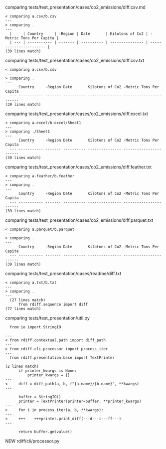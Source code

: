 comparing tests/test_presentation/cases/co2_emissions/diff.csv.md

~~~text
< comparing a.csv/b.csv
---
> comparing .
---
  |     | Country     | -Region | Date       | Kilotons of Co2 | -Metric Tons Per Capita |
  | --- | ----------- | ------- | ---------- | --------------- | ----------------------- |
(39 lines match)
~~~
comparing tests/test_presentation/cases/co2_emissions/diff.csv.txt

~~~text
< comparing a.csv/b.csv
---
> comparing .
---
      Country     -Region Date       Kilotons of Co2 -Metric Tons Per Capita
  --- ----------- ------- ---------- --------------- -----------------------
(39 lines match)
~~~
comparing tests/test_presentation/cases/co2_emissions/diff.excel.txt

~~~text
< comparing a.excel/b.excel/Sheet1
---
> comparing ./Sheet1
---
      Country     -Region Date       Kilotons of Co2 -Metric Tons Per Capita
  --- ----------- ------- ---------- --------------- -----------------------
(39 lines match)
~~~
comparing tests/test_presentation/cases/co2_emissions/diff.feather.txt

~~~text
< comparing a.feather/b.feather
---
> comparing .
---
      Country     -Region Date       Kilotons of Co2 -Metric Tons Per Capita
  --- ----------- ------- ---------- --------------- -----------------------
(39 lines match)
~~~
comparing tests/test_presentation/cases/co2_emissions/diff.parquet.txt

~~~text
< comparing a.parquet/b.parquet
---
> comparing .
---
      Country     -Region Date       Kilotons of Co2 -Metric Tons Per Capita
  --- ----------- ------- ---------- --------------- -----------------------
(39 lines match)
~~~
comparing tests/test_presentation/cases/readme/diff.txt

~~~text
< comparing a.txt/b.txt
---
> comparing .
---
  (27 lines match)
      from rdiff.sequence import diff
(77 lines match)
~~~
comparing tests/test_presentation/util.py

~~~text
  from io import StringIO
  
---
< from rdiff.contextual.path import diff_path
---
> from rdiff.cli.processor import process_iter
---
  from rdiff.presentation.base import TextPrinter
  
(2 lines match)
      if printer_kwargs is None:
          printer_kwargs = {}
---
<     diff = diff_path(a, b, f"{a.name}/{b.name}", **kwargs)
---
  
      buffer = StringIO()
      printer = TextPrinter(printer=buffer, **printer_kwargs)
---
>     for i in process_iter(a, b, **kwargs):
---
≈     +++    +++printer.print_diff(---d---i---ff---)
---
  
      return buffer.getvalue()
~~~
NEW rdiff/cli/processor.py

